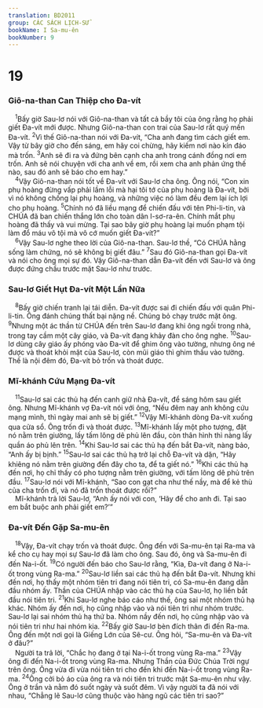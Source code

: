 ```yaml
---
translation: BD2011
group: CÁC SÁCH LỊCH-SỬ
bookName: I Sa-mu-ên 
bookNumber: 9
---
```


<div class="title"><h1>19</h1><h3>Giô-na-than Can Thiệp cho Ða-vít</h3></div>
<span class="verse 1sa_19_1"> <sup>1</sup>Bấy giờ Sau-lơ nói với Giô-na-than và tất cả bầy tôi của ông rằng họ phải giết Ða-vít mới được. Nhưng Giô-na-than con trai của Sau-lơ rất quý mến Ða-vít. </span>
<span class="verse 1sa_19_2"><sup>2</sup>Vì thế Giô-na-than nói với Ða-vít, “Cha anh đang tìm cách giết em. Vậy từ bây giờ cho đến sáng, em hãy coi chừng, hãy kiếm nơi nào kín đáo mà trốn. </span>
<span class="verse 1sa_19_3"><sup>3</sup>Anh sẽ đi ra và đứng bên cạnh cha anh trong cánh đồng nơi em trốn. Anh sẽ nói chuyện với cha anh về em, rồi xem cha anh phản ứng thế nào, sau đó anh sẽ báo cho em hay.”<br/></span>
<span class="verse 1sa_19_4"> <sup>4</sup>Vậy Giô-na-than nói tốt về Ða-vít với Sau-lơ cha ông. Ông nói, “Con xin phụ hoàng đừng vấp phải lầm lỗi mà hại tôi tớ của phụ hoàng là Ða-vít, bởi vì nó không chống lại phụ hoàng, và những việc nó làm đều đem lại ích lợi cho phụ hoàng. </span>
<span class="verse 1sa_19_5"><sup>5</sup>Chính nó đã liều mạng để chiến đấu với tên Phi-li-tin, và CHÚA đã ban chiến thắng lớn cho toàn dân I-sơ-ra-ên. Chính mắt phụ hoàng đã thấy và vui mừng. Tại sao bây giờ phụ hoàng lại muốn phạm tội làm đổ máu vô tội mà vô cớ muốn giết Ða-vít?”<br/></span>
<span class="verse 1sa_19_6"> <sup>6</sup>Vậy Sau-lơ nghe theo lời của Giô-na-than. Sau-lơ thề, “Có CHÚA hằng sống làm chứng, nó sẽ không bị giết đâu.” </span>
<span class="verse 1sa_19_7"><sup>7</sup>Sau đó Giô-na-than gọi Ða-vít và nói cho ông mọi sự đó. Vậy Giô-na-than dẫn Ða-vít đến với Sau-lơ và ông được đứng chầu trước mặt Sau-lơ như trước.<br/></span>
<div class="title"><h3>Sau-lơ Giết Hụt Ða-vít Một Lần Nữa</h3></div>
<span class="verse 1sa_19_8"> <sup>8</sup>Bấy giờ chiến tranh lại tái diễn. Ða-vít được sai đi chiến đấu với quân Phi-li-tin. Ông đánh chúng thất bại nặng nề. Chúng bỏ chạy trước mặt ông. </span>
<span class="verse 1sa_19_9"><sup>9</sup>Nhưng một ác thần từ CHÚA đến trên Sau-lơ đang khi ông ngồi trong nhà, trong tay cầm một cây giáo, và Ða-vít đang khảy đàn cho ông nghe. </span>
<span class="verse 1sa_19_10"><sup>10</sup>Sau-lơ dùng cây giáo ấy phóng vào Ða-vít để ghim ông vào tường, nhưng ông né được và thoát khỏi mặt của Sau-lơ, còn mũi giáo thì ghim thấu vào tường. Thế là nội đêm đó, Ða-vít bỏ trốn và thoát được.<br/></span>
<div class="title"><h3>Mĩ-khánh Cứu Mạng Ða-vít</h3></div>
<span class="verse 1sa_19_11"> <sup>11</sup>Sau-lơ sai các thủ hạ đến canh giữ nhà Ða-vít, để sáng hôm sau giết ông. Nhưng Mĩ-khánh vợ Ða-vít nói với ông, “Nếu đêm nay anh không cứu mạng mình, thì ngày mai anh sẽ bị giết.” </span>
<span class="verse 1sa_19_12"><sup>12</sup>Vậy Mĩ-khánh dòng Ða-vít xuống qua cửa sổ. Ông trốn đi và thoát được. </span>
<span class="verse 1sa_19_13"><sup>13</sup>Mĩ-khánh lấy một pho tượng, đặt nó nằm trên giường, lấy tấm lông dê phủ lên đầu, còn thân hình thì nàng lấy quần áo phủ lên trên. </span>
<span class="verse 1sa_19_14"><sup>14</sup>Khi Sau-lơ sai các thủ hạ đến bắt Ða-vít, nàng bảo, “Anh ấy bị bịnh.” </span>
<span class="verse 1sa_19_15"><sup>15</sup>Sau-lơ sai các thủ hạ trở lại chỗ Ða-vít và dặn, “Hãy khiêng nó nằm trên giường đến đây cho ta, để ta giết nó.” </span>
<span class="verse 1sa_19_16"><sup>16</sup>Khi các thủ hạ đến nơi, họ chỉ thấy có pho tượng nằm trên giường, với tấm lông dê phủ trên đầu. </span>
<span class="verse 1sa_19_17"><sup>17</sup>Sau-lơ nói với Mĩ-khánh, “Sao con gạt cha như thế nầy, mà để kẻ thù của cha trốn đi, và nó đã trốn thoát được rồi?”<br/> Mĩ-khánh trả lời Sau-lơ, “Anh ấy nói với con, ‘Hãy để cho anh đi. Tại sao em bắt buộc anh phải giết em?’”<br/></span>
<div class="title"><h3>Ða-vít Ðến Gặp Sa-mu-ên</h3></div>
<span class="verse 1sa_19_18"> <sup>18</sup>Vậy, Ða-vít chạy trốn và thoát được. Ông đến với Sa-mu-ên tại Ra-ma và kể cho cụ hay mọi sự Sau-lơ đã làm cho ông. Sau đó, ông và Sa-mu-ên đi đến Na-i-ốt. </span>
<span class="verse 1sa_19_19"><sup>19</sup>Có người đến báo cho Sau-lơ rằng, “Kìa, Ða-vít đang ở Na-i-ốt trong vùng Ra-ma.” </span>
<span class="verse 1sa_19_20"><sup>20</sup>Sau-lơ liền sai các thủ hạ đến bắt Ða-vít. Nhưng khi đến nơi, họ thấy một nhóm tiên tri đang nói tiên tri, có Sa-mu-ên đang dẫn đầu nhóm ấy. Thần của CHÚA nhập vào các thủ hạ của Sau-lơ, họ liền bắt đầu nói tiên tri. </span>
<span class="verse 1sa_19_21"><sup>21</sup>Khi Sau-lơ nghe báo cáo như thế, ông sai một nhóm thủ hạ khác. Nhóm ấy đến nơi, họ cũng nhập vào và nói tiên tri như nhóm trước. Sau-lơ lại sai nhóm thủ hạ thứ ba. Nhóm nầy đến nơi, họ cũng nhập vào và nói tiên tri như hai nhóm kia. </span>
<span class="verse 1sa_19_22"><sup>22</sup>Bấy giờ Sau-lơ bèn đích thân đi đến Ra-ma. Ông đến một nơi gọi là Giếng Lớn của Sê-cư. Ông hỏi, “Sa-mu-ên và Ða-vít ở đâu?”<br/> Người ta trả lời, “Chắc họ đang ở tại Na-i-ốt trong vùng Ra-ma.” </span>
<span class="verse 1sa_19_23"><sup>23</sup>Vậy ông đi đến Na-i-ốt trong vùng Ra-ma. Nhưng Thần của Ðức Chúa Trời ngự trên ông. Ông vừa đi vừa nói tiên tri cho đến khi đến Na-i-ốt trong vùng Ra-ma. </span>
<span class="verse 1sa_19_24"><sup>24</sup>Ông cởi bỏ áo của ông ra và nói tiên tri trước mặt Sa-mu-ên như vậy. Ông ở trần và nằm đó suốt ngày và suốt đêm. Vì vậy người ta đã nói với nhau, “Chẳng lẽ Sau-lơ cũng thuộc vào hàng ngũ các tiên tri sao?”<br/></span>

